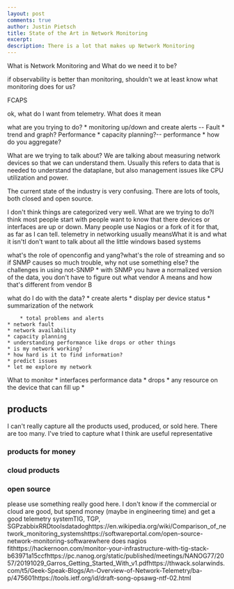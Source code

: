 ```yaml
---
layout: post
comments: true
author: Justin Pietsch
title: State of the Art in Network Monitoring
excerpt: 
description: There is a lot that makes up Network Monitoring
---
```



What is Network Monitoring and What do we need it to be?

if observability is better than monitoring, shouldn't we at least know what monitoring does for us?

FCAPS

ok, what do I want from telemetry. What does it mean

what are you trying to do?
	*  monitoring up/down and create alerts -- Fault
	* trend and graph? Performance
	* capacity planning?-- performance
	* how do you aggregate?

What are we trying to talk about? We are talking about measuring network devices so that we can understand them. Usually this refers to data that is needed to understand the dataplane, but also management issues like CPU utilization and power.

The current state of the industry is very confusing. 
There are lots of tools, both closed and open source.

I don't think things are categorized very well. What are we trying to do?I think most people start with people want to know that there devices or interfaces are up or down. Many people use Nagios or a fork of it for that, as far as I can tell. telemetry in networking usually meansWhat it is and what it isn'tI don't want to talk about all the little windows based systems

what's the role of openconfig and yang?what's the role of streaming and so if SNMP causes so much trouble, why not use something else? the challenges in using not-SNMP
	* with SNMP you have a normalized version of the data, you don't have to figure out what vendor A means and how that's different from vendor B

what do I do with the data?
	*  create alerts 
	* display per device status
	* summarization of the network

		* total problems and alerts
	* network fault
	* network availability
	* capacity planning
	* understanding performance like drops or other things
	* is my network working?
	* how hard is it to find information?
	* predict issues
	* let me explore my network

What to monitor
	*  interfaces performance data
	* drops
	* any resource on the device that can fill up
	* 

## products

I can't really capture all the products used, produced, or sold here. There are too many. I've tried to capture what I think are useful representative

### products for money

### cloud products


### open source


please use something really good here. I don't know if the commercial or cloud are good, but spend money (maybe in engineering time) and get a good telemetry systemTIG, TGP, SGPzabbixRRDtoolsdatadoghttps://en.wikipedia.org/wiki/Comparison_of_network_monitoring_systemshttps://softwareportal.com/open-source-network-monitoring-softwarewhere does nagios fithttps://hackernoon.com/monitor-your-infrastructure-with-tig-stack-b63971a15ccfhttps://pc.nanog.org/static/published/meetings/NANOG77/2057/20191029_Garros_Getting_Started_With_v1.pdfhttps://thwack.solarwinds.com/t5/Geek-Speak-Blogs/An-Overview-of-Network-Telemetry/ba-p/475601https://tools.ietf.org/id/draft-song-opsawg-ntf-02.html